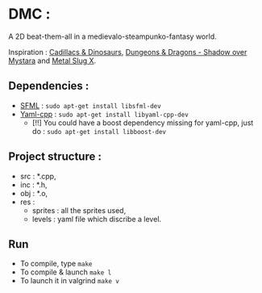 # DMC :
A 2D beat-them-all in a medievalo-steampunko-fantasy world.

Inspiration : [Cadillacs & Dinosaurs], [Dungeons & Dragons - Shadow over Mystara] and [Metal Slug X].

[Cadillacs & Dinosaurs]: https://www.youtube.com/watch?v=OHDQGuDxVUg
[Dungeons & Dragons - Shadow over Mystara]: https://www.youtube.com/watch?v=ntqBsj_h4u4
[Metal Slug X]: https://www.youtube.com/watch?v=sfParGc8BJw

## Dependencies :
- [SFML] : ```sudo apt-get install libsfml-dev```
- [Yaml-cpp] :	```sudo apt-get install libyaml-cpp-dev```
  * [!!] You could have a boost dependency missing for yaml-cpp, just do : ```sudo apt-get install libboost-dev```
  
[SFML]: http://www.sfml-dev.org
[Yaml-cpp]: https://github.com/jbeder/yaml-cpp

## Project structure :
- src : *.cpp,
- inc : *.h,
- obj : *.o,
- res :
	- sprites : all the sprites used,
	- levels : yaml file which discribe a level.

## Run
* To compile, type ```make```
* To compile & launch ```make l```
* To launch it in valgrind ```make v```
